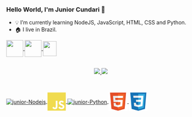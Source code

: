 ### Hello World, I'm Junior Cundari 👋

- 💡 I’m currently learning NodeJS, JavaScript, HTML, CSS and Python.
- 🏠 I live in Brazil.

<section>
  <div>
    <a href="https://www.instagram.com/juniiorcundari/" target="_blank">
    <img align="center" height="45" width="45" src="https://img.icons8.com/fluency/48/000000/instagram-new.png"/>
    </a>
    <a href = "mailto:jrcundari@yahoo.com.br" target="_blank">
    <img align="center" height="45" width="45" src="https://img.icons8.com/color/48/000000/yahoo-mail-app.png">
    </a>
    <a href="https://www.linkedin.com/in/juniorcundari/" target="_blank">
    <img align="center" height="40" width="36" src="https://cdn.jsdelivr.net/gh/devicons/devicon/icons/linkedin/linkedin-original.svg" />
    </a>
  </div>

##

  <div align="center">
    <a href="https://github.com/JuniorCundari">
    <img height="180em" src="https://github-readme-stats.vercel.app/api?username=JuniorCundari&show_icons=true&theme=discord_old_blurple&include_all_commits=true&count_private=true"/>
    <img height="180em" src="https://github-readme-stats.vercel.app/api/top-langs/?username=JuniorCundari&langs_count=8&theme=discord_old_blurple"/>
  </div>
  
  ##
  
  <div style="display: inline_block"><br>
    <img align="center" alt="junior-Nodejs" height="70" width="70" src="https://cdn.jsdelivr.net/gh/devicons/devicon/icons/nodejs/nodejs-plain-wordmark.svg" />
    <img align="center" alt="junior-Js" height="50" width="50" src="https://raw.githubusercontent.com/devicons/devicon/master/icons/javascript/javascript-plain.svg">
    <img align="center" alt="junior-Python" height="60" width="60" src="https://cdn.jsdelivr.net/gh/devicons/devicon/icons/python/python-original-wordmark.svg">
    <img align="center" alt="junior-HTML" height="50" width="50" src="https://raw.githubusercontent.com/devicons/devicon/master/icons/html5/html5-original.svg">
    <img align="center" alt="junior-CSS" height="50" width="50" src="https://raw.githubusercontent.com/devicons/devicon/master/icons/css3/css3-original.svg">
  </div>
</section>

